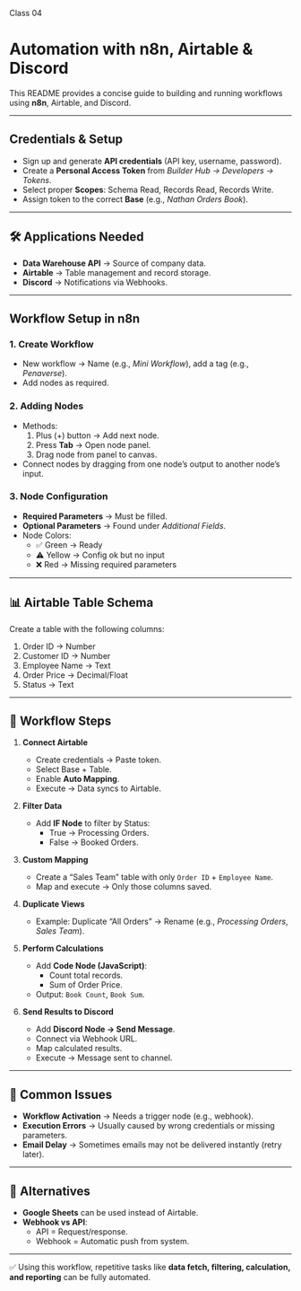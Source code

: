 Class 04

# Automation with n8n, Airtable & Discord

This README provides a concise guide to building and running workflows using **n8n**, Airtable, and Discord.

---

## Credentials & Setup

- Sign up and generate **API credentials** (API key, username, password).
- Create a **Personal Access Token** from _Builder Hub → Developers → Tokens_.
- Select proper **Scopes**: Schema Read, Records Read, Records Write.
- Assign token to the correct **Base** (e.g., _Nathan Orders Book_).

---

## 🛠 Applications Needed

- **Data Warehouse API** → Source of company data.
- **Airtable** → Table management and record storage.
- **Discord** → Notifications via Webhooks.

---

## Workflow Setup in n8n

### 1. Create Workflow

- New workflow → Name (e.g., _Mini Workflow_), add a tag (e.g., _Penaverse_).
- Add nodes as required.

### 2. Adding Nodes

- Methods:
  1. Plus (+) button → Add next node.
  2. Press **Tab** → Open node panel.
  3. Drag node from panel to canvas.
- Connect nodes by dragging from one node’s output to another node’s input.

### 3. Node Configuration

- **Required Parameters** → Must be filled.
- **Optional Parameters** → Found under _Additional Fields_.
- Node Colors:
  - ✅ Green → Ready
  - ⚠️ Yellow → Config ok but no input
  - ❌ Red → Missing required parameters

---

## 📊 Airtable Table Schema

Create a table with the following columns:

1. Order ID → Number
2. Customer ID → Number
3. Employee Name → Text
4. Order Price → Decimal/Float
5. Status → Text

---

## 🔄 Workflow Steps

1. **Connect Airtable**

   - Create credentials → Paste token.
   - Select Base + Table.
   - Enable **Auto Mapping**.
   - Execute → Data syncs to Airtable.

2. **Filter Data**

   - Add **IF Node** to filter by Status:
     - True → Processing Orders.
     - False → Booked Orders.

3. **Custom Mapping**

   - Create a “Sales Team” table with only `Order ID` + `Employee Name`.
   - Map and execute → Only those columns saved.

4. **Duplicate Views**

   - Example: Duplicate “All Orders” → Rename (e.g., _Processing Orders_, _Sales Team_).

5. **Perform Calculations**

   - Add **Code Node (JavaScript)**:
     - Count total records.
     - Sum of Order Price.
   - Output: `Book Count`, `Book Sum`.

6. **Send Results to Discord**
   - Add **Discord Node → Send Message**.
   - Connect via Webhook URL.
   - Map calculated results.
   - Execute → Message sent to channel.

---

## 🚨 Common Issues

- **Workflow Activation** → Needs a trigger node (e.g., webhook).
- **Execution Errors** → Usually caused by wrong credentials or missing parameters.
- **Email Delay** → Sometimes emails may not be delivered instantly (retry later).

---

## 🔄 Alternatives

- **Google Sheets** can be used instead of Airtable.
- **Webhook vs API**:
  - API = Request/response.
  - Webhook = Automatic push from system.

---

✅ Using this workflow, repetitive tasks like **data fetch, filtering, calculation, and reporting** can be fully automated.

